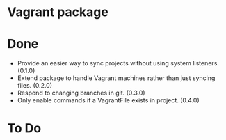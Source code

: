 # Vagrant package

# Done

- Provide an easier way to sync projects without using system listeners. (0.1.0)
- Extend package to handle Vagrant machines rather than just syncing files. (0.2.0)
- Respond to changing branches in git. (0.3.0)
- Only enable commands if a VagrantFile exists in project. (0.4.0)

# To Do

